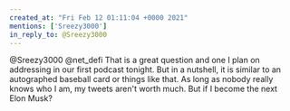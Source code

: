```yaml
---
created_at: "Fri Feb 12 01:11:04 +0000 2021"
mentions: ['Sreezy3000']
in_reply_to: @Sreezy3000
---
```


@Sreezy3000 @net_defi That is a great question and one I plan on addressing in our first podcast tonight. But in a nutshell, it is similar to an autographed baseball card or things like that. As long as nobody really knows who I am, my tweets aren't worth much. But if I become the next Elon Musk?